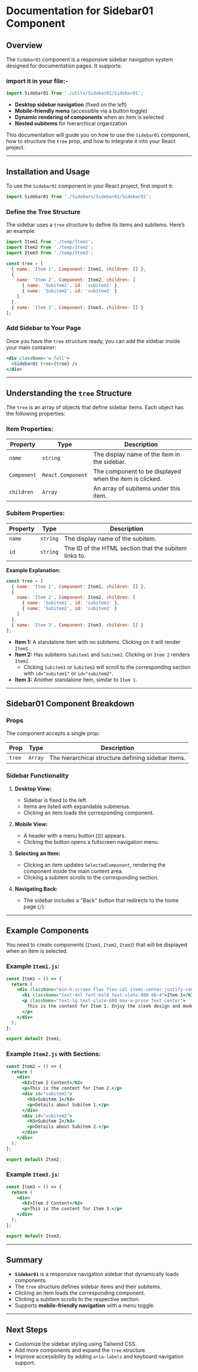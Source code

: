 # Documentation for Sidebar01 Component

## Overview
The `Sidebar01` component is a responsive sidebar navigation system designed for documentation pages. It supports:
### import it in your file:-
```jsx
import Sidebar01 from './utils/Sidebar01/Sidebar01';
```
- **Desktop sidebar navigation** (fixed on the left)
- **Mobile-friendly menu** (accessible via a button toggle)
- **Dynamic rendering of components** when an item is selected
- **Nested subitems** for hierarchical organization

This documentation will guide you on how to use the `Sidebar01` component, how to structure the `tree` prop, and how to integrate it into your React project.

---

## Installation and Usage
To use the `Sidebar01` component in your React project, first import it:

```jsx
import Sidebar01 from './Sidebars/Sidebar01/Sidebar01';
```

### Define the Tree Structure
The sidebar uses a `tree` structure to define its items and subitems. Here’s an example:

```jsx
import Item1 from './temp/Item1';
import Item2 from './temp/Item2';
import Item3 from './temp/Item3';

const tree = [
  { name: 'Item 1', Component: Item1, children: [] },
  { 
    name: 'Item 2', Component: Item2, children: [
      { name: 'Subitem1', id: 'subitem1' },
      { name: 'Subitem2', id: 'subitem2' }
    ] 
  },
  { name: 'Item 3', Component: Item3, children: [] }
];
```

### Add Sidebar to Your Page
Once you have the `tree` structure ready, you can add the sidebar inside your main container:

```jsx
<div className='w-full'>
  <Sidebar01 tree={tree} />
</div>
```

---

## Understanding the `tree` Structure
The `tree` is an array of objects that define sidebar items. Each object has the following properties:

### Item Properties:
| Property     | Type            | Description |
|-------------|----------------|-------------|
| `name`      | `string`        | The display name of the item in the sidebar. |
| `Component` | `React.Component` | The component to be displayed when the item is clicked. |
| `children`  | `Array`         | An array of subitems under this item. |

### Subitem Properties:
| Property | Type     | Description |
|----------|---------|-------------|
| `name`   | `string` | The display name of the subitem. |
| `id`     | `string` | The ID of the HTML section that the subitem links to. |

**Example Explanation:**
```jsx
const tree = [
  { name: 'Item 1', Component: Item1, children: [] },
  { 
    name: 'Item 2', Component: Item2, children: [
      { name: 'Subitem1', id: 'subitem1' },
      { name: 'Subitem2', id: 'subitem2' }
    ] 
  },
  { name: 'Item 3', Component: Item3, children: [] }
];
```
- **Item 1:** A standalone item with no subitems. Clicking on it will render `Item1`.
- **Item 2:** Has subitems `Subitem1` and `Subitem2`. Clicking on `Item 2` renders `Item2`.
  - Clicking `Subitem1` or `Subitem2` will scroll to the corresponding section with `id="subitem1"` or `id="subitem2"`.
- **Item 3:** Another standalone item, similar to `Item 1`.

---

## Sidebar01 Component Breakdown

### Props
The component accepts a single prop:

| Prop   | Type   | Description |
|--------|--------|-------------|
| `tree` | `Array` | The hierarchical structure defining sidebar items. |

### Sidebar Functionality
1. **Desktop View:**
   - Sidebar is fixed to the left.
   - Items are listed with expandable submenus.
   - Clicking an item loads the corresponding component.

2. **Mobile View:**
   - A header with a menu button (`☰`) appears.
   - Clicking the button opens a fullscreen navigation menu.

3. **Selecting an Item:**
   - Clicking an item updates `SelectedComponent`, rendering the component inside the main content area.
   - Clicking a subitem scrolls to the corresponding section.

4. **Navigating Back:**
   - The sidebar includes a "Back" button that redirects to the home page (`/`).

---

## Example Components
You need to create components (`Item1`, `Item2`, `Item3`) that will be displayed when an item is selected.

### Example `Item1.js`:
```jsx
const Item1 = () => {
  return (
    <div className="min-h-screen flex flex-col items-center justify-center bg-neutral-200 p-6">
      <h1 className="text-4xl font-bold text-slate-800 mb-4">Item 1</h1>
      <p className="text-lg text-slate-600 max-w-prose text-center">
        This is the content for Item 1. Enjoy the sleek design and modern aesthetics!
      </p>
    </div>
  );
};

export default Item1;
```

### Example `Item2.js` with Sections:
```jsx
const Item2 = () => {
  return (
    <div>
      <h2>Item 2 Content</h2>
      <p>This is the content for Item 2.</p>
      <div id="subitem1">
        <h3>Subitem 1</h3>
        <p>Details about Subitem 1.</p>
      </div>
      <div id="subitem2">
        <h3>Subitem 2</h3>
        <p>Details about Subitem 2.</p>
      </div>
    </div>
  );
};

export default Item2;
```

### Example `Item3.js`:
```jsx
const Item3 = () => {
  return (
    <div>
      <h2>Item 3 Content</h2>
      <p>This is the content for Item 3.</p>
    </div>
  );
};

export default Item3;
```

---

## Summary
- **`Sidebar01`** is a responsive navigation sidebar that dynamically loads components.
- The `tree` structure defines sidebar items and their subitems.
- Clicking an item loads the corresponding component.
- Clicking a subitem scrolls to the respective section.
- Supports **mobile-friendly navigation** with a menu toggle.

---

## Next Steps
- Customize the sidebar styling using Tailwind CSS.
- Add more components and expand the `tree` structure.
- Improve accessibility by adding `aria-labels` and keyboard navigation support.